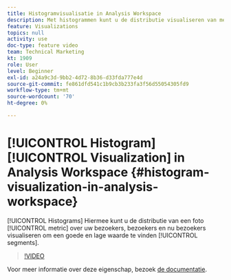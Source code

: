 ```yaml
---
title: Histogramvisualisatie in Analysis Workspace
description: Met histogrammen kunt u de distributie visualiseren van metrische informatie over bezoekers, bezoeken en nu hits om segmenten met een hoge en lage waarde te zoeken.
feature: Visualizations
topics: null
activity: use
doc-type: feature video
team: Technical Marketing
kt: 1909
role: User
level: Beginner
exl-id: a24a9c3d-9bb2-4d72-8b36-d33fda777e4d
source-git-commit: fe861dfd541c1b9cb3b233fa3f56d55054305fd9
workflow-type: tm+mt
source-wordcount: '70'
ht-degree: 0%

---
```


# [!UICONTROL Histogram] [!UICONTROL Visualization] in Analysis Workspace {#histogram-visualization-in-analysis-workspace}

[!UICONTROL Histograms] Hiermee kunt u de distributie van een foto  [!UICONTROL metric] over uw bezoekers, bezoekers en nu bezoekers visualiseren om een goede en lage waarde te vinden  [!UICONTROL segments].

>[!VIDEO](https://video.tv.adobe.com/v/23725/?quality=12)

Voor meer informatie over deze eigenschap, bezoek [de documentatie](https://experienceleague.adobe.com/docs/analytics/analyze/analysis-workspace/visualizations/histogram.html?lang=en).
